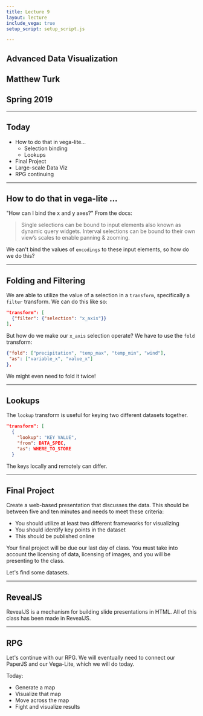 ```yaml
---
title: Lecture 9
layout: lecture
include_vega: true
setup_script: setup_script.js

---
```

## Advanced Data Visualization
## Matthew Turk
## Spring 2019

---

## Today

 * How to do that in vega-lite...
   * Selection binding
   * Lookups
 * Final Project
 * Large-scale Data Viz
 * RPG continuing

---

## How to do that in vega-lite …

"How can I bind the x and y axes?"  From the docs:

> Single selections can be bound to input elements also known as dynamic query
> widgets. Interval selections can be bound to their own view’s scales to
> enable panning & zooming.

We can't bind the values of `encodings` to these input elements, so how do we do this?

---

## Folding and Filtering

We are able to utilize the value of a selection in a `transform`, specifically a `filter` transform.  We can do this like so:

```json
"transform": [
  {"filter": {"selection": "x_axis"}}
],
```

But how do we make our `x_axis` selection operate?  We have to use the `fold` transform:

```json
{"fold": ["precipitation", "temp_max", "temp_min", "wind"],
 "as": ["variable_x", "value_x"]
},
```

We might even need to fold it twice!

---

## Lookups

The `lookup` transform is useful for keying two different datasets together.

```json
"transform": [
  {
    "lookup": "KEY VALUE",
    "from": DATA_SPEC,
    "as": WHERE_TO_STORE
  }
```

The keys locally and remotely can differ.

---

## Final Project

Create a web-based presentation that discusses the data.  This should be between five and ten minutes and needs to meet these criteria:

 * You should utilize at least two different frameworks for visualizing
 * You should identify key points in the dataset
 * This should be published online

Your final project will be due our last day of class.  You must take into
account the licensing of data, licensing of images, and you will be presenting
to the class.

Let's find some datasets.

---

## RevealJS

RevealJS is a mechanism for building slide presentations in HTML.  All of this class has been made in RevealJS.

---

## RPG

Let's continue with our RPG.  We will eventually need to connect our PaperJS
and our Vega-Lite, which we will do today.

Today:

 * Generate a map
 * Visualize that map
 * Move across the map
 * Fight and visualize results

